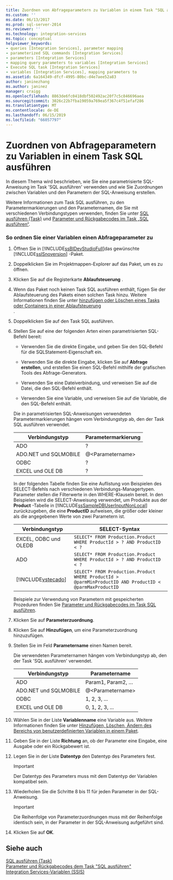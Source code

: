 ```yaml
---
title: Zuordnen von Abfrageparametern zu Variablen in einem Task "SQL ausführen" | Microsoft-Dokumentation
ms.custom: ''
ms.date: 06/13/2017
ms.prod: sql-server-2014
ms.reviewer: ''
ms.technology: integration-services
ms.topic: conceptual
helpviewer_keywords:
- queries [Integration Services], parameter mapping
- parameterized SQL commands [Integration Services]
- parameters [Integration Services]
- mapping query parameters to variables [Integration Services]
- Execute SQL task [Integration Services]
- variables [Integration Services], mapping parameters to
ms.assetid: 6a164349-dfcf-4995-80bc-d4e7aee52a83
author: janinezhang
ms.author: janinez
manager: craigg
ms.openlocfilehash: 8863de6fc0418dbf502492ac20f7c5c846696aea
ms.sourcegitcommit: 3026c22b7fba19059a769ea5f367c4f51efaf286
ms.translationtype: MT
ms.contentlocale: de-DE
ms.lasthandoff: 06/15/2019
ms.locfileid: "66057797"
---
```

# <a name="map-query-parameters-to-variables-in-an-execute-sql-task"></a>Zuordnen von Abfrageparametern zu Variablen in einem Task SQL ausführen

  In diesem Thema wird beschrieben, wie Sie eine parametrisierte SQL-Anweisung im Task 'SQL ausführen' verwenden und wie Sie Zuordnungen zwischen Variablen und den Parametern der SQL-Anweisung erstellen.  
  
 Weitere Informationen zum Task SQL ausführen, zu den Parametermarkierungen und den Parameternamen, die Sie mit verschiedenen Verbindungstypen verwenden, finden Sie unter [SQL ausführen (Task)](control-flow/execute-sql-task.md) und [Parameter und Rückgabecodes im Task „SQL ausführen“](../../2014/integration-services/parameters-and-return-codes-in-the-execute-sql-task.md).  
  
### <a name="to-map-a-query-parameter-to-a-variable"></a>So ordnen Sie einer Variablen einen Abfrageparameter zu  
  
1.  Öffnen Sie in [!INCLUDE[ssBIDevStudioFull](../includes/ssbidevstudiofull-md.md)]das gewünschte [!INCLUDE[ssISnoversion](../includes/ssisnoversion-md.md)] -Paket.  
  
2.  Doppelklicken Sie im Projektmappen-Explorer auf das Paket, um es zu öffnen.  
  
3.  Klicken Sie auf die Registerkarte **Ablaufsteuerung** .  
  
4.  Wenn das Paket noch keinen Task SQL ausführen enthält, fügen Sie der Ablaufsteuerung des Pakets einen solchen Task hinzu. Weitere Informationen finden Sie unter [hinzufügen oder Löschen eines Tasks oder Containers in einer Ablaufsteuerung](control-flow/add-or-delete-a-task-or-a-container-in-a-control-flow.md)  
  .  
  
5.  Doppelklicken Sie auf den Task SQL ausführen.  
  
6.  Stellen Sie auf eine der folgenden Arten einen parametrisierten SQL-Befehl bereit:  
  
    -   Verwenden Sie die direkte Eingabe, und geben Sie den SQL-Befehl für die SQLStatement-Eigenschaft ein.  
  
    -   Verwenden Sie die direkte Eingabe, klicken Sie auf **Abfrage erstellen**, und erstellen Sie einen SQL-Befehl mithilfe der grafischen Tools des Abfrage-Generators.  
  
    -   Verwenden Sie eine Dateiverbindung, und verweisen Sie auf die Datei, die den SQL-Befehl enthält.  
  
    -   Verwenden Sie eine Variable, und verweisen Sie auf die Variable, die den SQL-Befehl enthält.  
  
     Die in parametrisierten SQL-Anweisungen verwendeten Parametermarkierungen hängen vom Verbindungstyp ab, den der Task SQL ausführen verwendet.  
  
    |Verbindungstyp|Parametermarkierung|  
    |---------------------|----------------------|  
    |ADO|?|  
    |ADO.NET und SQLMOBILE|@\<Parametername>|  
    |ODBC|?|  
    |EXCEL und OLE DB|?|  
  
     In der folgenden Tabelle finden Sie eine Auflistung von Beispielen des SELECT-Befehls nach verschiedenen Verbindungs-Managertypen. Parameter stellen die Filterwerte in den WHERE-Klauseln bereit. In den Beispielen wird die SELECT-Anweisung verwendet, um Produkte aus der **Product** -Tabelle in [!INCLUDE[ssSampleDBUserInputNonLocal](../includes/sssampledbuserinputnonlocal-md.md)] zurückzugeben, die eine **ProductID** aufweisen, die größer oder kleiner als die angegebenen Werte von zwei Parametern ist.  
  
    |Verbindungstyp|SELECT-Syntax|  
    |---------------------|-------------------|  
    |EXCEL, ODBC und OLEDB|`SELECT* FROM Production.Product WHERE ProductId > ? AND ProductID < ?`|  
    |ADO|`SELECT* FROM Production.Product WHERE ProductId > ? AND ProductID < ?`|  
    |[!INCLUDE[vstecado](../includes/vstecado-md.md)]|`SELECT* FROM Production.Product WHERE ProductId > @parmMinProductID AND ProductID < @parmMaxProductID`|  
  
     Beispiele zur Verwendung von Parametern mit gespeicherten Prozeduren finden Sie [Parameter und Rückgabecodes im Task SQL ausführen](../../2014/integration-services/parameters-and-return-codes-in-the-execute-sql-task.md).  
  
7.  Klicken Sie auf **Parameterzuordnung**.  
  
8.  Klicken Sie auf **Hinzufügen**, um eine Parameterzuordnung hinzuzufügen.  
  
9. Stellen Sie im Feld **Parametername** einen Namen bereit.  
  
     Die verwendeten Parameternamen hängen vom Verbindungstyp ab, den der Task 'SQL ausführen' verwendet.  
  
    |Verbindungstyp|Parametername|  
    |---------------------|--------------------|  
    |ADO|Param1, Param2, …|  
    |ADO.NET und SQLMOBILE|@\<Parametername>|  
    |ODBC|1, 2, 3, ...|  
    |EXCEL und OLE DB|0, 1, 2, 3, ...|  
  
10. Wählen Sie in der Liste **Variablenname** eine Variable aus. Weitere Informationen finden Sie unter [Hinzufügen, Löschen, Ändern des Bereichs von benutzerdefinierten Variablen in einem Paket](../../2014/integration-services/add-delete-change-scope-of-user-defined-variable-in-a-package.md).  
  
11. Geben Sie in der Liste **Richtung** an, ob der Parameter eine Eingabe, eine Ausgabe oder ein Rückgabewert ist.  
  
12. Legen Sie in der Liste **Datentyp** den Datentyp des Parameters fest.  
  
    > [!IMPORTANT]  
    >  Der Datentyp des Parameters muss mit dem Datentyp der Variablen kompatibel sein.  
  
13. Wiederholen Sie die Schritte 8 bis 11 für jeden Parameter in der SQL-Anweisung.  
  
    > [!IMPORTANT]  
    >  Die Reihenfolge von Parameterzuordnungen muss mit der Reihenfolge identisch sein, in der Parameter in der SQL-Anweisung aufgeführt sind.  
  
14. Klicken Sie auf **OK**.  
  
## <a name="see-also"></a>Siehe auch  
 [SQL ausführen (Task)](control-flow/execute-sql-task.md)   
 [Parameter und Rückgabecodes dem Task "SQL ausführen"](../../2014/integration-services/parameters-and-return-codes-in-the-execute-sql-task.md)   
 [Integration Services-Variablen &#40;SSIS&#41;](integration-services-ssis-variables.md)  
  
  
